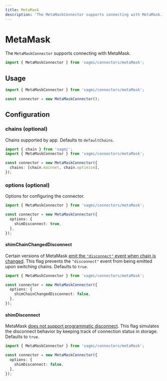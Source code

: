 ```yaml
---
title: MetaMask
description: 'The MetaMaskConnector supports connecting with MetaMask.'
---
```


# MetaMask

The `MetaMaskConnector` supports connecting with MetaMask.

```ts
import { MetaMaskConnector } from 'vagmi/connectors/metaMask';
```

## Usage

```ts
import { MetaMaskConnector } from 'vagmi/connectors/metaMask';

const connector = new MetaMaskConnector();
```

## Configuration

### chains (optional)

Chains supported by app. Defaults to `defaultChains`.

```ts
import { chain } from 'vagmi';
import { MetaMaskConnector } from 'vagmi/connectors/metaMask';

const connector = new MetaMaskConnector({
  chains: [chain.mainnet, chain.optimism],
});
```

### options (optional)

Options for configuring the connector.

```ts
import { MetaMaskConnector } from 'vagmi/connectors/metaMask';

const connector = new MetaMaskConnector({
  options: {
    shimDisconnect: true,
  },
});
```

#### shimChainChangedDisconnect

Certain versions of MetaMask [emit the `"disconnect"` event when chain is changed](https://github.com/MetaMask/metamask-extension/issues/13375#issuecomment-1027663334). This flag prevents the `"disconnect"` event from being emitted upon switching chains. Defaults to `true`.

```ts
import { MetaMaskConnector } from 'vagmi/connectors/metaMask';

const connector = new MetaMaskConnector({
  options: {
    shimChainChangedDisconnect: false,
  },
});
```

#### shimDisconnect

MetaMask [does not support programmatic disconnect](https://github.com/MetaMask/metamask-extension/issues/10353). This flag simulates the disconnect behavior by keeping track of connection status in storage. Defaults to `true`.

```ts
import { MetaMaskConnector } from 'vagmi/connectors/metaMask';

const connector = new MetaMaskConnector({
  options: {
    shimDisconnect: false,
  },
});
```
